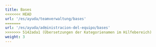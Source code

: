 ```yaml
---
title: Bases
<<<<<<< HEAD
url: '/es/ayuda/teamverwaltung/bases'
=======
url: '/es/ayuda/administracion-del-equipo/bases'
>>>>>>> 5142ada1 (Übersetzungen der Kategorienamen im Hilfebereich)
weight: 3
---
```

